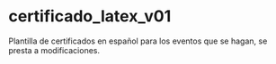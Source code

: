 # certificado_latex_v01
Plantilla de certificados en español para los eventos que se hagan, se presta a modificaciones.
